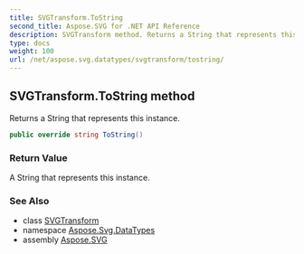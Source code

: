```yaml
---
title: SVGTransform.ToString
second_title: Aspose.SVG for .NET API Reference
description: SVGTransform method. Returns a String that represents this instance
type: docs
weight: 100
url: /net/aspose.svg.datatypes/svgtransform/tostring/
---
```

## SVGTransform.ToString method

Returns a String that represents this instance.

```csharp
public override string ToString()
```

### Return Value

A String that represents this instance.

### See Also

* class [SVGTransform](../)
* namespace [Aspose.Svg.DataTypes](../../svgtransform/)
* assembly [Aspose.SVG](../../../)
